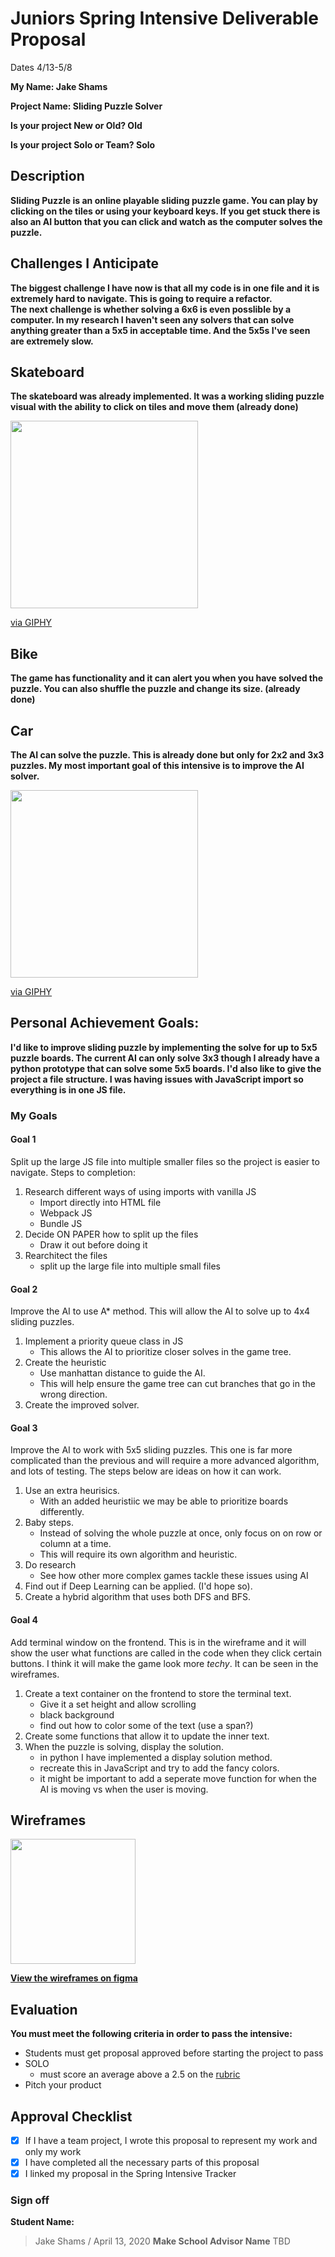 # Juniors Spring Intensive Deliverable Proposal


Dates 4/13-5/8

**My Name: Jake Shams** 


**Project Name: Sliding Puzzle Solver** 


**Is your project New or Old? Old**


**Is your project Solo or Team? Solo**


## Description

**Sliding Puzzle is an online playable sliding puzzle game. You can play by clicking on the tiles or using your keyboard keys. If you get stuck there is also an AI button that you can click and watch as the computer solves the puzzle.**

## Challenges I Anticipate

**The biggest challenge I have now is that all my code is in one file and it is extremely hard to navigate. This is going to require a refactor.**  
**The next challenge is whether solving a 6x6 is even posslible by a computer. In my research I haven't seen any solvers that can solve anything greater than a 5x5 in acceptable time. And the 5x5s I've seen are extremely slow.**

## Skateboard

**The skateboard was already implemented. It was a working sliding puzzle visual with the ability to click on tiles and move them (already done)** 

<img height="300" src="https://media.giphy.com/media/Kc2BimDt39cKYV89wu/giphy.gif"/>

<a href="https://giphy.com/gifs/slidingpuzzle-Kc2BimDt39cKYV89wu">via GIPHY</a>

## Bike
**The game has functionality and it can alert you when you have solved the puzzle. You can also shuffle the puzzle and change its size. (already done)** 

## Car
**The AI can solve the puzzle. This is already done but only for 2x2 and 3x3 puzzles. My most important goal of this intensive is to improve the AI solver.** 

<img height="300" src="https://media.giphy.com/media/Rki0Obx78hOMNZeqzf/giphy.gif"/>

<a href="https://giphy.com/gifs/slidingpuzzle-Rki0Obx78hOMNZeqzf">via GIPHY</a>


## Personal Achievement Goals:

**I'd like to improve sliding puzzle by implementing the solve for up to 5x5 puzzle boards. The current AI can only solve 3x3 though I already have a python prototype that can solve some 5x5 boards. I'd also like to give the project a file structure. I was having issues with JavaScript import so everything is in one JS file.**

### My Goals

#### Goal 1
Split up the large JS file into multiple smaller files so the project is easier to navigate.
Steps to completion:

1. Research different ways of using imports with vanilla JS
    - Import directly into HTML file
    - Webpack JS
    - Bundle JS
2. Decide ON PAPER how to split up the files
    - Draw it out before doing it
2. Rearchitect the files
    - split up the large file into multiple small files

#### Goal 2
Improve the AI to use A* method. This will allow the AI to solve up to 4x4 sliding puzzles.

1. Implement a priority queue class in JS
    - This allows the AI to prioritize closer solves in the game tree.
2. Create the heuristic
    - Use manhattan distance to guide the AI.
    - This will help ensure the game tree can cut branches that go in the wrong direction.
3. Create the improved solver.

#### Goal 3
Improve the AI to work with 5x5 sliding puzzles. This one is far more complicated than the previous and will require a more advanced algorithm, and lots of testing. The steps below are ideas on how it can work.

1. Use an extra heurisics.
    - With an added heuristiic we may be able to prioritize boards differently.
2. Baby steps.
    - Instead of solving the whole puzzle at once, only focus on on row or column at a time.
    - This will require its own algorithm and heuristic.
3. Do research
    - See how other more complex games tackle these issues using AI
4. Find out if Deep Learning can be applied. (I'd hope so).
5. Create a hybrid algorithm that uses both DFS and BFS.

#### Goal 4
Add terminal window on the frontend. This is in the wireframe and it will show the user what functions are called in the code when they click certain buttons. I think it will make the game look more *techy*. It can be seen in the wireframes.

1. Create a text container on the frontend to store the terminal text.
    - Give it a set height and allow scrolling
    - black background
    - find out how to color some of the text (use a span?)
2. Create some functions that allow it to update the inner text.
3. When the puzzle is solving, display the solution.
    - in python I have implemented a display solution method.
    - recreate this in JavaScript and try to add the fancy colors.
    - it might be important to add a seperate move function for when the AI is moving vs when the user is moving.



## Wireframes
<img height="200" src="https://www.figma.com/file/BuXxboosB21dnLdgpmMt2P/thumbnail?ver=thumbnails/d84aaff6-1e63-4a6b-9188-cdf537a38f5f"/>

**[View the wireframes on figma](https://www.figma.com/file/BuXxboosB21dnLdgpmMt2P/Sliding-Puzzle?node-id=0%3A1)**


## Evaluation

**You must meet the following criteria in order to pass the intensive:**

- Students must get proposal approved before starting the project to pass
- SOLO 
    - must score an average above a 2.5 on the [rubric]
- Pitch your product

[rubric]:https://docs.google.com/document/d/1IOQDmohLBEBT-hyr-2vgw1mbZUNsq3fHxVfH0oRmVt0/edit


## Approval Checklist
- [X] If I have a team project, I wrote this proposal to represent my work and only my work
- [X] I have completed all the necessary parts of this proposal
- [X] I linked my proposal in the Spring Intensive Tracker

### Sign off

**Student Name:**                
> Jake Shams / April 13, 2020
**Make School Advisor Name**
> TBD